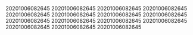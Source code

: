 20201006082645
20201006082645
20201006082645
20201006082645
20201006082645
20201006082645
20201006082645
20201006082645
20201006082645
20201006082645
20201006082645
20201006082645
20201006082645
20201006082645
20201006082645
